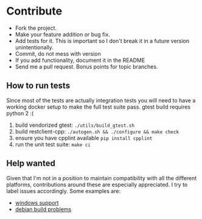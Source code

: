# Contribute
- Fork the project.
- Make your feature addition or bug fix.
- Add tests for it. This is important so I don't break it in a future version
  unintentionally.
- Commit, do not mess with version
- If you add functionality, document it in the README
- Send me a pull request. Bonus points for topic branches.

## How to run tests

Since most of the tests are actually integration tests you will need to have a
working docker setup to make the full test suite pass. gtest build requires python 2 :(

1. build vendorized gtest: `./utils/build_gtest.sh`
1. build restclient-cpp: `./autogen.sh && ./configure && make check`
1. ensure you have cpplint available `pip install cpplint`
1. run the unit test suite: `make ci`

## Help wanted
Given that I'm not in a position to maintain compatibility with all the different
platforms, contributions around these are especially appreciated. I try to label
issues accordingly. Some examples are:
- [windows support](https://github.com/mrtazz/restclient-cpp/labels/windows)
- [debian build problems](https://github.com/mrtazz/restclient-cpp/labels/debian)
